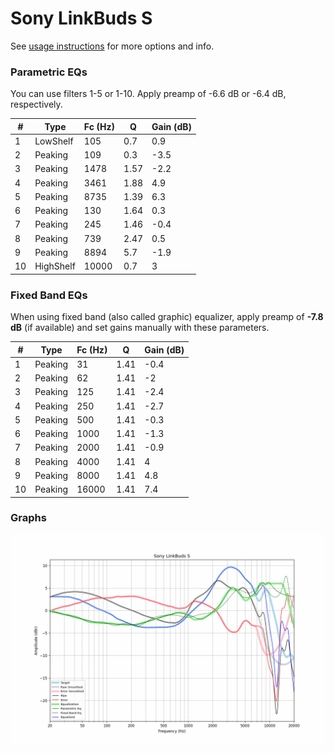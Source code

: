 # Sony LinkBuds S
See [usage instructions](https://github.com/jaakkopasanen/AutoEq#usage) for more options and info.

### Parametric EQs
You can use filters 1-5 or 1-10. Apply preamp of -6.6 dB or -6.4 dB, respectively.

|   # | Type      |   Fc (Hz) |    Q |   Gain (dB) |
|-----|-----------|-----------|------|-------------|
|   1 | LowShelf  |       105 | 0.7  |         0.9 |
|   2 | Peaking   |       109 | 0.3  |        -3.5 |
|   3 | Peaking   |      1478 | 1.57 |        -2.2 |
|   4 | Peaking   |      3461 | 1.88 |         4.9 |
|   5 | Peaking   |      8735 | 1.39 |         6.3 |
|   6 | Peaking   |       130 | 1.64 |         0.3 |
|   7 | Peaking   |       245 | 1.46 |        -0.4 |
|   8 | Peaking   |       739 | 2.47 |         0.5 |
|   9 | Peaking   |      8894 | 5.7  |        -1.9 |
|  10 | HighShelf |     10000 | 0.7  |         3   |

### Fixed Band EQs
When using fixed band (also called graphic) equalizer, apply preamp of **-7.8 dB** (if available) and set gains manually with these parameters.

|   # | Type    |   Fc (Hz) |    Q |   Gain (dB) |
|-----|---------|-----------|------|-------------|
|   1 | Peaking |        31 | 1.41 |        -0.4 |
|   2 | Peaking |        62 | 1.41 |        -2   |
|   3 | Peaking |       125 | 1.41 |        -2.4 |
|   4 | Peaking |       250 | 1.41 |        -2.7 |
|   5 | Peaking |       500 | 1.41 |        -0.3 |
|   6 | Peaking |      1000 | 1.41 |        -1.3 |
|   7 | Peaking |      2000 | 1.41 |        -0.9 |
|   8 | Peaking |      4000 | 1.41 |         4   |
|   9 | Peaking |      8000 | 1.41 |         4.8 |
|  10 | Peaking |     16000 | 1.41 |         7.4 |

### Graphs
![](./Sony%20LinkBuds%20S.png)
